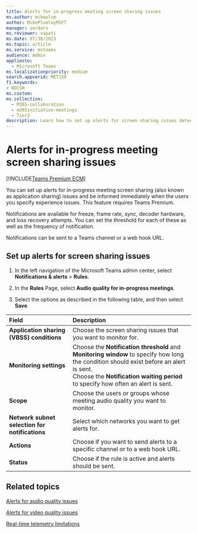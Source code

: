 ```yaml
---
title: Alerts for in-progress meeting screen sharing issues
ms.author: mikeplum
author: MikePlumleyMSFT
manager: serdars
ms.reviewer: vapati
ms.date: 07/30/2023
ms.topic: article
ms.service: msteams
audience: Admin
appliesto: 
  - Microsoft Teams
ms.localizationpriority: medium
search.appverid: MET150
f1.keywords:
- NOCSH
ms.custom: 
ms.collection: 
  - M365-collaboration
  - m365initiative-meetings
  - Tier2
description: Learn how to set up alerts for screen sharing issues detected in in-progress meetings.
---
```


# Alerts for in-progress meeting screen sharing issues

[!INCLUDE[Teams Premium ECM](../includes/teams-premium-ecm.md)]

You can set up alerts for in-progress meeting screen sharing (also known as application sharing) issues and be informed immediately when the users you specify experience issues. This feature requires Teams Premium.

Notifications are available for freeze, frame rate, sync, decoder hardware, and loss recovery attempts. You can set the threshold for each of these as well as the frequency of notification.

Notifications can  be sent to a Teams channel or a web hook URL.

## Set up alerts for screen sharing issues

1. In the left navigation of the Microsoft Teams admin center, select **Notifications & alerts** > **Rules**.

1. In the **Rules** Page, select **Audio quality for in-progress meetings**.

1. Select the options as described in the following table, and then select **Save**.

|Field |Description  |
|:-----|:------------|
|**Application sharing (VBSS) conditions**|Choose the screen sharing issues that you want to monitor for.|
|**Monitoring settings**|Choose the **Notification threshold** and **Monitoring window** to specify how long the condition should exist before an alert is sent.<br>Choose the **Notification waiting period** to specify how often an alert is sent.|
|**Scope**|Choose the users or groups whose meeting audio quality you want to monitor.|
|**Network subnet selection for notifications**|Select which networks you want to get alerts for.|
|**Actions**|Choose if you want to send alerts to a specific channel or to a web hook URL.|
|**Status**|Choose if the rule is active and alerts should be sent.|

## Related topics

[Alerts for audio quality issues](alerts-in-progress-meeting-audio.md)

[Alerts for video quality issues](alerts-in-progress-meeting-video.md)

[Real-time telemetry limitations](/microsoftteams/use-real-time-telemetry-to-troubleshoot-poor-meeting-quality#limitations)
